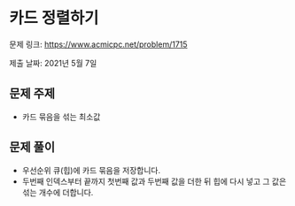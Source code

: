 # 카드 정렬하기
문제 링크: https://www.acmicpc.net/problem/1715

제출 날짜: 2021년 5월 7일

## 문제 주제
+ 카드 묶음을 섞는 최소값

## 문제 풀이
+ 우선순위 큐(힙)에 카드 묶음을 저장합니다.
+ 두번째 인덱스부터 끝까지 첫번째 값과 두번째 값을 더한 뒤 힙에 다시 넣고 그 값은 섞는 개수에 더합니다.
